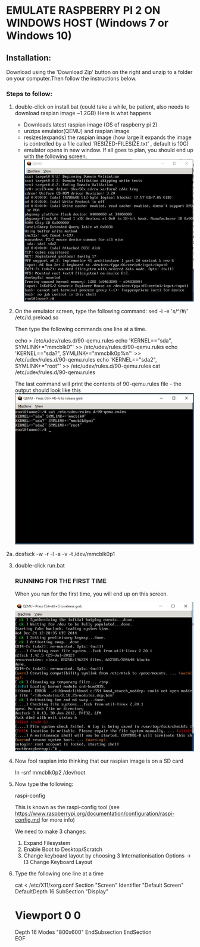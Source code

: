 # EMULATE RASPBERRY PI 2 ON WINDOWS HOST (Windows 7 or Windows 10)


## Installation:
Download using the 'Download Zip' button on the right and unzip to a folder on your computer.Then follow the instructions below.

### Steps to follow:

1. double-click on install.bat (could take a while, be patient, also needs to download raspian image ~1.2GB)
    Here is what happens
    * Downloads latest raspian image (OS of raspberry pi 2)
    * unzips emulator(QEMU) and raspian image
    * resizes(expands) the raspian image (how large it expands the image is controlled by a file called 
      'RESIZED-FILESIZE.txt' , default is 10G)
    * emulator opens in new window. If all goes to plan, you should end up with the following screen.
    ![install.jpg](https://raw.githubusercontent.com/mohankumargupta/raspberrypiVM/master/install.jpg)

2. On the emulator screen, type the following command:
    sed -i -e 's/^/#/' /etc/ld.preload.so

    Then type the following commands one line at a time.

    echo > /etc/udev/rules.d/90-qemu.rules
    echo 'KERNEL=="sda", SYMLINK+="mmcblk0"' >> /etc/udev/rules.d/90-qemu.rules
    echo 'KERNEL=="sda?", SYMLINK+="mmcblk0p%n"' >> /etc/udev/rules.d/90-qemu.rules
    echo 'KERNEL=="sda2", SYMLINK+="root"' >> /etc/udev/rules.d/90-qemu.rules
    cat /etc/udev/rules.d/90-qemu.rules

    The last command will print the contents of 90-qemu.rules file - the output should look like this
    ![udevrules.jpg](https://raw.githubusercontent.com/mohankumargupta/raspberrypiVM/master/udevrules.jpg)

2a. dosfsck -w -r -l -a -v -t /dev/mmcblk0p1

3. double-click run.bat

   ### RUNNING FOR THE FIRST TIME
   When you run for the first time, you will end up on this screen.

   ![run.jpg](https://raw.githubusercontent.com/mohankumargupta/raspberrypiVM/master/run.jpg)

4. Now fool raspian into thinking that our raspian image is on a SD card 

   ln -snf mmcblk0p2 /dev/root

5. Now type the following:

   raspi-config

   This is known as the raspi-config tool (see https://www.raspberrypi.org/documentation/configuration/raspi-config.md for more info)

   We need to make 3 changes:
   1. Expand Filesystem
   2. Enable Boot to Desktop/Scratch
   3. Change keyboard layout by choosing 3 Internationisation Options -> I3 Change Keyboard Layout 



6. Type the following one line at a time

     cat <<EOF > /etc/X11/xorg.conf
     Section "Screen"
     Identifier "Default Screen"
     DefaultDepth 16
     SubSection "Display"
     # Viewport 0 0
     Depth 16
     Modes "800x600"
     EndSubsection
     EndSection    
     EOF




